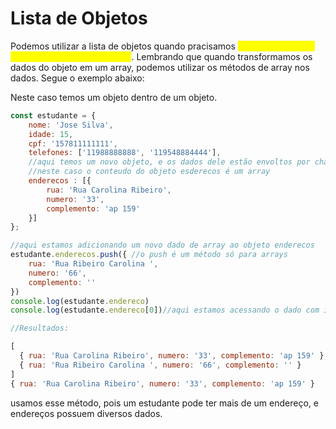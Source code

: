 # Lista de Objetos

Podemos utilizar a lista de objetos quando pracisamos <mark style="color:yellow;">**centralizar em um lugar objetos do mesmo tipo**</mark>. Lembrando que quando transformamos os dados do objeto em um array, podemos utilizar os métodos de array nos dados. Segue o exemplo abaixo:

Neste caso temos um objeto dentro de um objeto.

```javascript
const estudante = {
    nome: 'Jose Silva',
    idade: 15,
    cpf: '157811111111',
    telefones: ['11988888888', '119548884444'],
    //aqui temos um novo objeto, e os dados dele estão envoltos por chaves[]
    //neste caso o conteudo do objeto esderecos é um array
    enderecos : [{
        rua: 'Rua Carolina Ribeiro',
        numero: '33',
        complemento: 'ap 159'
    }]
};

//aqui estamos adicionando um novo dado de array ao objeto enderecos
estudante.enderecos.push({ //o push é um método só para arrays
    rua: 'Rua Ribeiro Carolina ',
    numero: '66',
    complemento: ''
})
console.log(estudante.endereco)
console.log(estudante.endereco[0])//aqui estamos acessando o dado com indice 0 no obj

//Resultados:

[
  { rua: 'Rua Carolina Ribeiro', numero: '33', complemento: 'ap 159' },
  { rua: 'Rua Ribeiro Carolina ', numero: '66', complemento: '' }
]
{ rua: 'Rua Carolina Ribeiro', numero: '33', complemento: 'ap 159' }
```

usamos esse método, pois um estudante pode ter mais de um endereço, e endereços possuem diversos dados.
